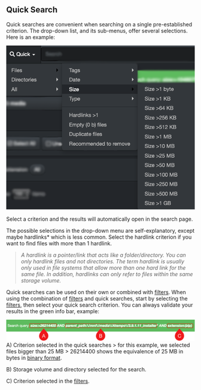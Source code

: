 ## <a id=“quick_search”></a>Quick Search

Quick searches  are convenient when searching on a single pre-established criterion. The drop-down list, and its sub-menus, offer several selections. Here is an example:

![Image: Quick Search](images/image_file_search_quick_search.png)

Select a criterion and the results will automatically open in the search page.

The possible selections in the drop-down menu are self-explanatory, except maybe hardlinks* which is less common. Select the hardlink criterion if you want to find files with more than 1 hardlink.
<a id=“hardlinks”></a>
>_A hardlink is a pointer/link that acts like a folder/directory. You can only hardlink files and not directories. The term hardlink is usually only used in file systems that allow more than one hard link for the same file. In addition, hardlinks can only refer to files within the same storage volume._

Quick searches  can be used on their own or combined with [filters](#filters). When using the combination of  [filters](#filters) and quick searches, start by selecting the [filters](#filters), then select your quick search criterion. You can always validate your results in the green info bar, example:

![Image: Green Info Bar](images/image_file_search_green_info_bar.png)
A) Criterion selected in the quick searches > for this example, we selected files bigger than 25 MB > 26214400 shows the equivalence of 25 MB in bytes in [binary format](#binary_decimal).

B) Storage volume and directory selected for the search.

C) Criterion selected in the [filters](#filters).
